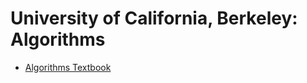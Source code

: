 # University of California, Berkeley: Algorithms
* [Algorithms Textbook](https://www.cs.berkeley.edu/~vazirani/algorithms/chap1.pdf)


